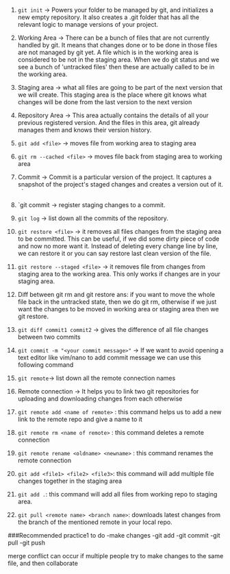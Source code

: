 1. `git init` → Powers your folder to be managed by git, and initializes a new empty repository. It also creates a .git folder that has all the relevant logic to manage versions of your project.

2. Working Area → There can be a bunch of files that are not currently handled by git. It means that changes done or to be done in those files are not managed by git yet. A file which is in the working area is considered to be not in the staging area. When we do git status and we see a bunch of 'untracked files' then these are actually called to be in the working area.

3. Staging area → what all files are going to be part of the next version that we will create.
This staging area is the place where git knows what changes will be done from the last version to the next version

4. Repository Area → This area actually contains the details of all your previous registered version. And the files in this area, git already manages them and knows their version history.   

5. `git add <file>` → moves file from working area to staging area

6. `git rm --cached <file>` → moves file back from staging area to working area

7. Commit → Commit is a particular version of the project. It captures a snapshot of the project's staged changes and creates a version out of it.  
 `
8. `git commit → register staging changes to a commit.

9. `git log` -> list down all the commits of the repository. 

10. `git restore <file>` → it removes all files changes from the staging area to be committed. This can be useful, if we did some dirty piece of code and now no more want it. Instead of deleting every change line by line, we can restore it or you can say restore last clean version of the file.

11. `git restore --staged <file>` → it removes file from changes from staging area to the working area. This only works if changes are in your staging area.

12. Diff between git rm and git restore
ans: if you want to move the whole file back in the untracked state, then we do git rm, otherwise if we just want the changes to be moved in working area or staging area then we git restore.

13. `git diff commit1 commit2` → gives the difference of all file changes between two commits

14. `git commit -m "<your commit message>"` → If we want to avoid opening a text editor like vim/nano to add commit message we can use this following command

15. `git remote`→ list down all the remote connection names

16. Remote connection → It helps you to link two git repositories for uploading and downloading changes from each otherwise

17. `git remote add <name of remote>` <Link of the remote> : this command helps us to add a new link to the remote repo and give a name to it   

18. `git remote rm <name of remote>` : this command deletes a remote connection

19. `git remote rename <oldname> <newname>` : this command renames the remote connection

20. `git add <file1> <file2> <file3>`: this command will add multiple file changes together in the staging area

21. `git add .`: this command will add all files from working repo to staging area.

22. `git pull <remote name> <branch name>`: downloads latest changes from the branch of the mentioned remote in your local repo.

###Recommended practice1 to do
  -make changes
  -git add <file>
  -git commit
  -git pull
  -git push

merge conflict can occur if multiple people try to make changes to the same file, and then collaborate

